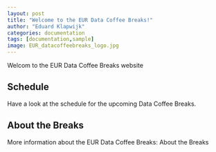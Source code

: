 ```yaml
---
layout: post
title: "Welcome to the EUR Data Coffee Breaks!"
author: "Eduard Klapwijk"
categories: documentation
tags: [documentation,sample]
image: EUR_datacoffeebreaks_logo.jpg
---
```


Welcom to the EUR Data Coffee Breaks website

## Schedule

Have a look at the schedule for the upcoming Data Coffee Breaks. 

## About the Breaks

More information about the EUR Data Coffee Breaks: About the Breaks
